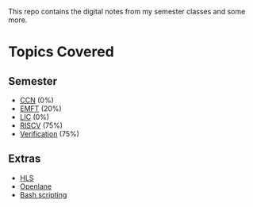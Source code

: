 This repo contains the digital notes from my semester classes and some more.

# Topics Covered
## Semester
- [CCN](<./College/CCN/Intro.md>) (0%)
- [EMFT](<./College/EMFT/Intro.md>) (20%)
- [LIC](<./College/LIC/Intro.md>) (0%)
- [RISCV](<./College/RISCV/Intro.md>) (75%)
- [Verification](<./College/Verification/Intro>) (75%)

## Extras
- [HLS](<./Extra/HLS/HLS.md>)
- [Openlane](<./Extra/Openlane/Intro.md>)
- [Bash scripting](<./Extra/Scripting/Notes>)
